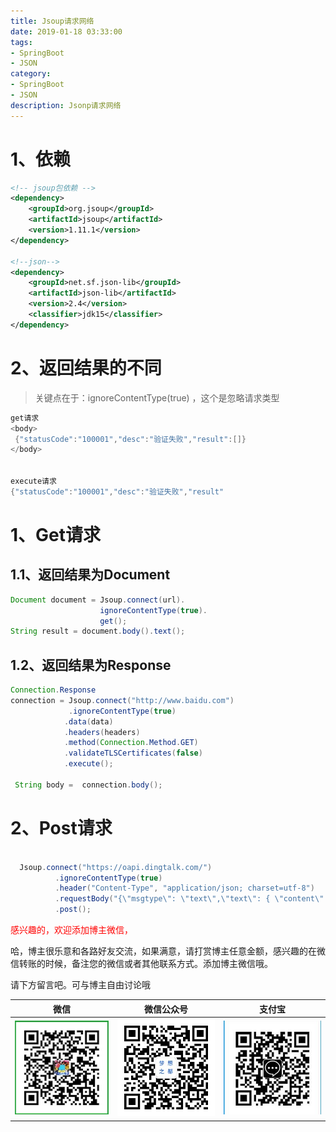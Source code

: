 ```yaml
---
title: Jsoup请求网络
date: 2019-01-18 03:33:00
tags: 
- SpringBoot
- JSON
category: 
- SpringBoot
- JSON
description: Jsonp请求网络
---
```

<!-- image url 
https://raw.githubusercontent.com/HealerJean/HealerJean.github.io/master/blogImages
　　首行缩进
<font color="red">  </font>

<font  color="red" size="4">   </font>

<font size="4">   </font>
-->



# 1、依赖 




```xml
<!-- jsoup包依赖 -->
<dependency>
	<groupId>org.jsoup</groupId>
	<artifactId>jsoup</artifactId>
	<version>1.11.1</version>
</dependency>

<!--json-->
<dependency>
	<groupId>net.sf.json-lib</groupId>
	<artifactId>json-lib</artifactId>
	<version>2.4</version>
	<classifier>jdk15</classifier>
</dependency>

```



# 2、返回结果的不同 

> 关键点在于：ignoreContentType(true) ，这个是忽略请求类型




```java
get请求
<body>
 {"statusCode":"100001","desc":"验证失败","result":[]}
</body>


execute请求
{"statusCode":"100001","desc":"验证失败","result"
```



# 1、Get请求

## 1.1、返回结果为Document



```java
Document document = Jsoup.connect(url).
                    ignoreContentType(true).
                    get();
String result = document.body().text();
```



## 1.2、返回结果为Response

```java
Connection.Response 
connection = Jsoup.connect("http://www.baidu.com")
             .ignoreContentType(true)
            .data(data)
            .headers(headers)
            .method(Connection.Method.GET)
            .validateTLSCertificates(false)
            .execute();

 String body =  connection.body();
```



# 2、Post请求


```java

  Jsoup.connect("https://oapi.dingtalk.com/")
          .ignoreContentType(true)
          .header("Content-Type", "application/json; charset=utf-8")
          .requestBody("{\"msgtype\": \"text\",\"text\": { \"content\": \""+text+"\" } }")
          .post();
```



   

<font color="red"> 感兴趣的，欢迎添加博主微信， </font>    

哈，博主很乐意和各路好友交流，如果满意，请打赏博主任意金额，感兴趣的在微信转账的时候，备注您的微信或者其他联系方式。添加博主微信哦。   

请下方留言吧。可与博主自由讨论哦

|微信 | 微信公众号|支付宝|
|:-------:|:-------:|:------:|
| ![微信](https://raw.githubusercontent.com/HealerJean/HealerJean.github.io/master/assets/img/tctip/weixin.jpg)|![微信公众号](https://raw.githubusercontent.com/HealerJean/HealerJean.github.io/master/assets/img/my/qrcode_for_gh_a23c07a2da9e_258.jpg)|![支付宝](https://raw.githubusercontent.com/HealerJean/HealerJean.github.io/master/assets/img/tctip/alpay.jpg) |




<!-- Gitalk 评论 start  -->

<link rel="stylesheet" href="https://unpkg.com/gitalk/dist/gitalk.css">
<script src="https://unpkg.com/gitalk@latest/dist/gitalk.min.js"></script> 
<div id="gitalk-container"></div>    
 <script type="text/javascript">
    var gitalk = new Gitalk({
		clientID: `1d164cd85549874d0e3a`,
		clientSecret: `527c3d223d1e6608953e835b547061037d140355`,
		repo: `HealerJean.github.io`,
		owner: 'HealerJean',
		admin: ['HealerJean'],
		id: 'UO9RCwxpfL0zW4D7',
    });
    gitalk.render('gitalk-container');
</script> 

<!-- Gitalk end -->

